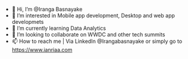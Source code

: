 - 👋 Hi, I’m @Iranga Basnayake
- 👀 I’m interested in Mobile app development, Desktop and web app developmets
- 🌱 I’m currently learning Data Analytics 
- 💞️ I’m looking to collaborate on WWDC and other tech summits
- 📫 How to reach me | Via LinkedIn @Irangabasnayake or simply go to https://www.ianriaa.com

<!---
IrangaB/IrangaB is a ✨ special ✨ repository because its `README.md` (this file) appears on your GitHub profile.
You can click the Preview link to take a look at your changes.
--->
